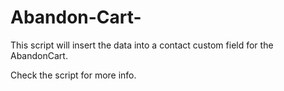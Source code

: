 # Abandon-Cart-



This script will insert the data into a contact custom field for the AbandonCart.

Check the script for more info.

